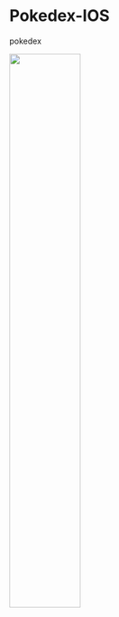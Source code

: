 # Pokedex-IOS
 pokedex

[<img src="https://drive.google.com/drive/folders/1afsm13g2ufgEG4D0ZI6vqR0tGls9bZcm" width="50%">](https://drive.google.com/drive/folders/1afsm13g2ufgEG4D0ZI6vqR0tGls9bZcm "Pokedex IOS")
